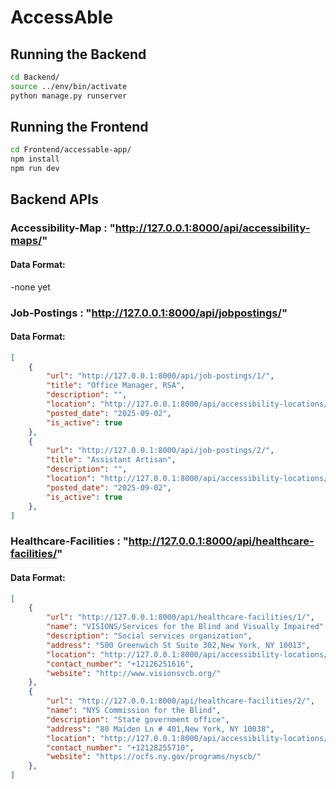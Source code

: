 # AccessAble
## Running the Backend
```bash
cd Backend/
source ../env/bin/activate
python manage.py runserver
```
## Running the Frontend
```bash
cd Frontend/accessable-app/
npm install
npm run dev
```
## Backend APIs
### Accessibility-Map : "http://127.0.0.1:8000/api/accessibility-maps/"
#### Data Format:
-none yet

### Job-Postings : "http://127.0.0.1:8000/api/jobpostings/"
#### Data Format:
```JSON
[
    {
        "url": "http://127.0.0.1:8000/api/job-postings/1/",
        "title": "Office Manager, RSA",
        "description": "",
        "location": "http://127.0.0.1:8000/api/accessibility-locations/8/",
        "posted_date": "2025-09-02",
        "is_active": true
    },
    {
        "url": "http://127.0.0.1:8000/api/job-postings/2/",
        "title": "Assistant Artisan",
        "description": "",
        "location": "http://127.0.0.1:8000/api/accessibility-locations/9/",
        "posted_date": "2025-09-02",
        "is_active": true
    },
]
```
### Healthcare-Facilities : "http://127.0.0.1:8000/api/healthcare-facilities/"
#### Data Format:
```JSON
[
    {
        "url": "http://127.0.0.1:8000/api/healthcare-facilities/1/",
        "name": "VISIONS/Services for the Blind and Visually Impaired",
        "description": "Social services organization",
        "address": "500 Greenwich St Suite 302,New York, NY 10013",
        "location": "http://127.0.0.1:8000/api/accessibility-locations/1/",
        "contact_number": "+12126251616",
        "website": "http://www.visionsvcb.org/"
    },
    {
        "url": "http://127.0.0.1:8000/api/healthcare-facilities/2/",
        "name": "NYS Commission for the Blind",
        "description": "State government office",
        "address": "80 Maiden Ln # 401,New York, NY 10038",
        "location": "http://127.0.0.1:8000/api/accessibility-locations/2/",
        "contact_number": "+12128255710",
        "website": "https://ocfs.ny.gov/programs/nyscb/"
    },
]
```
